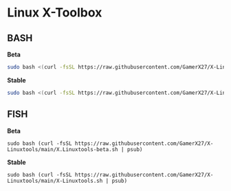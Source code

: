 # Linux X-Toolbox

## BASH

**Beta**
```bash
sudo bash <(curl -fsSL https://raw.githubusercontent.com/GamerX27/X-Linuxtools/main/X.Linuxtools-beta.sh)
```

**Stable**
```bash
sudo bash <(curl -fsSL https://raw.githubusercontent.com/GamerX27/X-Linuxtools/main/X-Linuxtools.sh)
```

## FISH

**Beta**
```fish
sudo bash (curl -fsSL https://raw.githubusercontent.com/GamerX27/X-Linuxtools/main/X.Linuxtools-beta.sh | psub)
```

**Stable**
```fish
sudo bash (curl -fsSL https://raw.githubusercontent.com/GamerX27/X-Linuxtools/main/X-Linuxtools.sh | psub)
```

